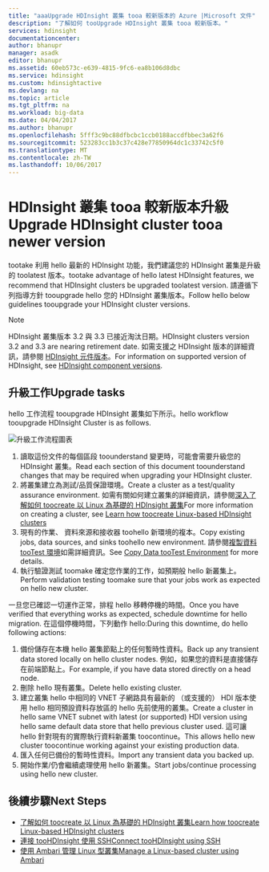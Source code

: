 ```yaml
---
title: "aaaUpgrade HDInsight 叢集 tooa 較新版本的 Azure |Microsoft 文件"
description: "了解如何 tooUpgrade HDInsight 叢集 tooa 較新版本。"
services: hdinsight
documentationcenter: 
author: bhanupr
manager: asadk
editor: bhanupr
ms.assetid: 60eb573c-e639-4815-9fc6-ea8b106d8dbc
ms.service: hdinsight
ms.custom: hdinsightactive
ms.devlang: na
ms.topic: article
ms.tgt_pltfrm: na
ms.workload: big-data
ms.date: 04/04/2017
ms.author: bhanupr
ms.openlocfilehash: 5fff3c9bc88dfbcbc1ccb0188accdfbbec3a62f6
ms.sourcegitcommit: 523283cc1b3c37c428e77850964dc1c33742c5f0
ms.translationtype: MT
ms.contentlocale: zh-TW
ms.lasthandoff: 10/06/2017
---
```

# <a name="upgrade-hdinsight-cluster-tooa-newer-version"></a><span data-ttu-id="9232a-103">HDInsight 叢集 tooa 較新版本升級</span><span class="sxs-lookup"><span data-stu-id="9232a-103">Upgrade HDInsight cluster tooa newer version</span></span>
<span data-ttu-id="9232a-104">tootake 利用 hello 最新的 HDInsight 功能，我們建議您的 HDInsight 叢集是升級的 toolatest 版本。</span><span class="sxs-lookup"><span data-stu-id="9232a-104">tootake advantage of hello latest HDInsight features, we recommend that HDInsight clusters be upgraded toolatest version.</span></span> <span data-ttu-id="9232a-105">請遵循下列指導方針 tooupgrade hello 您的 HDInsight 叢集版本。</span><span class="sxs-lookup"><span data-stu-id="9232a-105">Follow hello below guidelines tooupgrade your HDInsight cluster versions.</span></span>

> [!NOTE]
> <span data-ttu-id="9232a-106">HDInsight 叢集版本 3.2 與 3.3 已接近淘汰日期。</span><span class="sxs-lookup"><span data-stu-id="9232a-106">HDInsight clusters version 3.2 and 3.3 are nearing retirement date.</span></span> <span data-ttu-id="9232a-107">如需支援之 HDInsight 版本的詳細資訊，請參閱 [HDInsight 元件版本](hdinsight-component-versioning.md#supported-hdinsight-versions)。</span><span class="sxs-lookup"><span data-stu-id="9232a-107">For information on supported version of HDInsight, see [HDInsight component versions](hdinsight-component-versioning.md#supported-hdinsight-versions).</span></span>
>
>

## <a name="upgrade-tasks"></a><span data-ttu-id="9232a-108">升級工作</span><span class="sxs-lookup"><span data-stu-id="9232a-108">Upgrade tasks</span></span>
<span data-ttu-id="9232a-109">hello 工作流程 tooupgrade HDInsight 叢集如下所示。</span><span class="sxs-lookup"><span data-stu-id="9232a-109">hello workflow tooupgrade HDInsight Cluster is as follows.</span></span>

![升級工作流程圖表](./media/hdinsight-upgrade-cluster/upgrade-workflow.png)

1. <span data-ttu-id="9232a-111">讀取這份文件的每個區段 toounderstand 變更時，可能會需要升級您的 HDInsight 叢集。</span><span class="sxs-lookup"><span data-stu-id="9232a-111">Read each section of this document toounderstand changes that may be required when upgrading your HDInsight cluster.</span></span>
2. <span data-ttu-id="9232a-112">將叢集建立為測試/品質保證環境。</span><span class="sxs-lookup"><span data-stu-id="9232a-112">Create a cluster as a test/quality assurance environment.</span></span> <span data-ttu-id="9232a-113">如需有關如何建立叢集的詳細資訊，請參閱[深入了解如何 toocreate 以 Linux 為基礎的 HDInsight 叢集](hdinsight-hadoop-provision-linux-clusters.md)</span><span class="sxs-lookup"><span data-stu-id="9232a-113">For more information on creating a cluster, see [Learn how toocreate Linux-based HDInsight clusters](hdinsight-hadoop-provision-linux-clusters.md)</span></span>
3. <span data-ttu-id="9232a-114">現有的作業、 資料來源和接收器 toohello 新環境的複本。</span><span class="sxs-lookup"><span data-stu-id="9232a-114">Copy existing jobs, data sources, and sinks toohello new environment.</span></span> <span data-ttu-id="9232a-115">請參閱[複製資料 tooTest 環境](hdinsight-migrate-from-windows-to-linux.md#copy-data-to-the-test-environment)如需詳細資訊。</span><span class="sxs-lookup"><span data-stu-id="9232a-115">See [Copy Data tooTest Environment](hdinsight-migrate-from-windows-to-linux.md#copy-data-to-the-test-environment) for more details.</span></span>
4. <span data-ttu-id="9232a-116">執行驗證測試 toomake 確定您作業的工作，如預期般 hello 新叢集上。</span><span class="sxs-lookup"><span data-stu-id="9232a-116">Perform validation testing toomake sure that your jobs work as expected on hello new cluster.</span></span>


<span data-ttu-id="9232a-117">一旦您已確認一切運作正常，排程 hello 移轉停機的時間。</span><span class="sxs-lookup"><span data-stu-id="9232a-117">Once you have verified that everything works as expected, schedule downtime for hello migration.</span></span> <span data-ttu-id="9232a-118">在這個停機時間，下列動作 hello:</span><span class="sxs-lookup"><span data-stu-id="9232a-118">During this downtime, do hello following actions:</span></span>

1.  <span data-ttu-id="9232a-119">備份儲存在本機 hello 叢集節點上的任何暫時性資料。</span><span class="sxs-lookup"><span data-stu-id="9232a-119">Back up any transient data stored locally on hello cluster nodes.</span></span> <span data-ttu-id="9232a-120">例如，如果您的資料是直接儲存在前端節點上。</span><span class="sxs-lookup"><span data-stu-id="9232a-120">For example, if you have data stored directly on a head node.</span></span>
2.  <span data-ttu-id="9232a-121">刪除 hello 現有叢集。</span><span class="sxs-lookup"><span data-stu-id="9232a-121">Delete hello existing cluster.</span></span>
3.  <span data-ttu-id="9232a-122">建立叢集 hello 中相同的 VNET 子網路具有最新的 （或支援的） HDI 版本使用 hello 相同預設資料存放區的 hello 先前使用的叢集。</span><span class="sxs-lookup"><span data-stu-id="9232a-122">Create a cluster in hello same VNET subnet with latest (or supported) HDI version using hello same default data store that hello previous cluster used.</span></span> <span data-ttu-id="9232a-123">這可讓 hello 針對現有的實際執行資料新叢集 toocontinue。</span><span class="sxs-lookup"><span data-stu-id="9232a-123">This allows hello new cluster toocontinue working against your existing production data.</span></span>
4.  <span data-ttu-id="9232a-124">匯入任何已備份的暫時性資料。</span><span class="sxs-lookup"><span data-stu-id="9232a-124">Import any transient data you backed up.</span></span>
5.  <span data-ttu-id="9232a-125">開始作業/仍會繼續處理使用 hello 新叢集。</span><span class="sxs-lookup"><span data-stu-id="9232a-125">Start jobs/continue processing using hello new cluster.</span></span>

## <a name="next-steps"></a><span data-ttu-id="9232a-126">後續步驟</span><span class="sxs-lookup"><span data-stu-id="9232a-126">Next Steps</span></span>
* [<span data-ttu-id="9232a-127">了解如何 toocreate 以 Linux 為基礎的 HDInsight 叢集</span><span class="sxs-lookup"><span data-stu-id="9232a-127">Learn how toocreate Linux-based HDInsight clusters</span></span>](hdinsight-hadoop-provision-linux-clusters.md)
* [<span data-ttu-id="9232a-128">連接 tooHDInsight 使用 SSH</span><span class="sxs-lookup"><span data-stu-id="9232a-128">Connect tooHDInsight using SSH</span></span>](hdinsight-hadoop-linux-use-ssh-unix.md)
* [<span data-ttu-id="9232a-129">使用 Ambari 管理 Linux 型叢集</span><span class="sxs-lookup"><span data-stu-id="9232a-129">Manage a Linux-based cluster using Ambari</span></span>](hdinsight-hadoop-manage-ambari.md)

